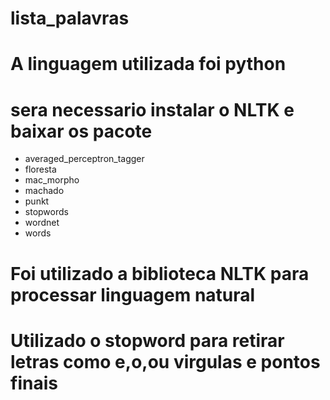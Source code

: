 # lista_palavras

# A linguagem utilizada foi python
# sera necessario instalar o NLTK e baixar os pacote 
- averaged_perceptron_tagger
- floresta
- mac_morpho
- machado
- punkt
- stopwords
- wordnet
- words
# Foi utilizado a biblioteca NLTK para processar linguagem natural
# Utilizado o stopword para retirar letras como e,o,ou virgulas e pontos finais 


